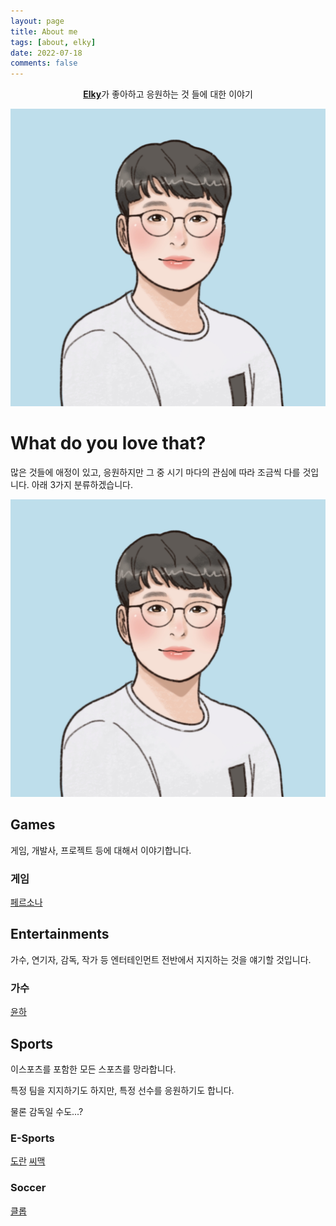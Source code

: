 ```yaml
---
layout: page
title: About me
tags: [about, elky]
date: 2022-07-18
comments: false
---
```

    
<center><a href="https://elky84.github.io/fan"><b>Elky</b></a>가 좋아하고 응원하는 것 들에 대한 이야기</center>

![Profile](../assets/img/elky.png)

# What do you love that?

많은 것들에 애정이 있고, 응원하지만 그 중 시기 마다의 관심에 따라 조금씩 다를 것입니다.
아래 3가지 분류하겠습니다.

![Profile](../assets/img/elky.png)

## Games

게임, 개발사, 프로젝트 등에 대해서 이야기합니다.

### 게임

[페르소나](https://elky84.github.io/fan/tags/#페르소나)

## Entertainments

가수, 연기자, 감독, 작가 등 엔터테인먼트 전반에서 지지하는 것을 얘기할 것입니다.

### 가수

[윤하](https://elky84.github.io/fan/tags/#윤하)

## Sports

이스포츠를 포함한 모든 스포츠를 망라합니다.

특정 팀을 지지하기도 하지만, 특정 선수를 응원하기도 합니다.

물론 감독일 수도...?

### E-Sports

[도란](https://elky84.github.io/fan/tags/#도란)
[씨맥](https://elky84.github.io/fan/tags/#씨맥)

### Soccer

[클롭](https://elky84.github.io/fan/tags/#클롭)